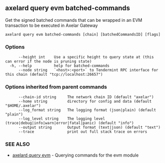 ## axelard query evm batched-commands

Get the signed batched commands that can be wrapped in an EVM transaction to be executed in Axelar Gateway

```
axelard query evm batched-commands [chain] [batchedCommandsID] [flags]
```

### Options

```
      --height int    Use a specific height to query state at (this can error if the node is pruning state)
  -h, --help          help for batched-commands
      --node string   `<host>:<port>` to Tendermint RPC interface for this chain (default "tcp://localhost:26657")
```

### Options inherited from parent commands

```
      --chain-id string     The network chain ID (default "axelar")
      --home string         directory for config and data (default "$HOME/.axelar")
      --log_format string   The logging format (json|plain) (default "plain")
      --log_level string    The logging level (trace|debug|info|warn|error|fatal|panic) (default "info")
      --output string       Output format (text|json) (default "text")
      --trace               print out full stack trace on errors
```

### SEE ALSO

- [axelard query evm](/cli-docs/v0_31_1/axelard_query_evm) - Querying commands for the evm module
